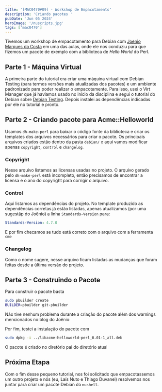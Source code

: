 ```yaml
---
title: '[MAC0470#09] - Workshop de Empacotamento'
description: 'Criando pacotes '
pubDate: 'Jun 05 2024'
heroImage: '/nuscripts.jpg'
tags: ['mac0470']
---
```


Tivemos um workshop de empacotamento para Debian com [Joenio Marques da Costa](https://joenio.me/) em uma das aulas, onde ele nos conduziu para que fizemos um pacote de exemplo com a biblioteca de _Hello World_ do Perl.

## Parte 1 - Máquina Virtual

A primeira parte do tutorial era criar uma máquina virtual com Debian Testing (para termos versões mais atualizadas dos pacotes) e um ambiente padronizado para poder realizar o empacotamente. Para isso, usei o Virt Manager que já haviamos usado no início da disciplina e segui o tutorial do Debian sobre [Debian Testing](https://wiki.debian.org/DebianTesting). Depois instalei as dependências indicadas por ele no tutorial e pronto.

## Parte 2 - Criando pacote para Acme::Helloworld

Usamos `dh-make-perl` para baixar o código fonte da biblioteca e criar os templates dos arquivos necessários para criar o pacote. Os principais arquivos criados estão dentro da pasta `debian/` e aqui vamos modificar apenas `copyright`, `control` e `changelog`.

### Copyright

Nesse arquivo listamos as licensas usadas no projeto. O arquivo gerado pelo `dh-make-perl` está incompleto, então precisamos de encontrar a licensa e o ano do copyright para corrigir o arquivo.

### Control

Aqui listamos as dependências do projeto. No template produzido as dependências corretas já estão listadas, apenas atualizamos (por uma sugestãp do Joênio) a linha `Standards-Version` para: 

```yaml
Standards-Version: 4.7.0
```

E por fim checamos se tudo está correto com o arquivo com a ferramenta `cme`

### Changelog

Como o nome sugere, nesse arquivo ficam listadas as mudanças que foram feitas desde a última versão do projeto.

## Parte 3 - Construindo o Pacote

Para construir o pacote basta

```bash
sudo pbuilder create
BUILDER=pbuilder git-pbuilder
```

Não tive nenhum problema durante a criação do pacote além dos warnings mencionados no blog do Joênio

Por fim, testei a instalação do pacote com

```bash
sudo dpkg -i ../libacme-helloworld-perl_0.01-1_all.deb
```

O pacote é criado no diretório pai do diretório atual

## Próxima Etapa

Com o fim desse pequeno tutorial, nos foi solicitado que empacotassemos um outro projeto e nós (eu, Laís Nuto e Thiago Duvanel) resolvemos nos juntar para criar um pacote Debian do `nushell`.